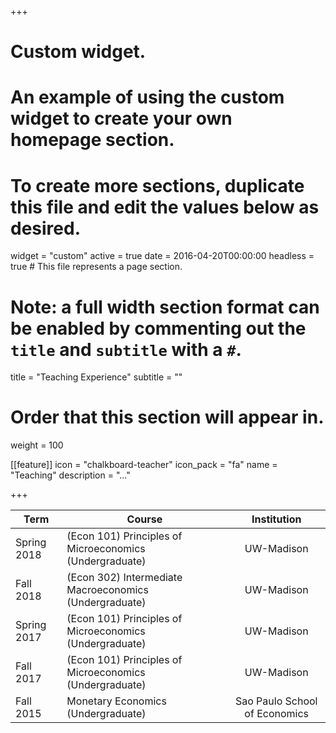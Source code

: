 +++
# Custom widget.
# An example of using the custom widget to create your own homepage section.
# To create more sections, duplicate this file and edit the values below as desired.
widget = "custom"
active = true
date = 2016-04-20T00:00:00
headless = true  # This file represents a page section.

# Note: a full width section format can be enabled by commenting out the `title` and `subtitle` with a `#`.
title = "Teaching Experience"
subtitle = ""

# Order that this section will appear in.
weight = 100



[[feature]]
  icon = "chalkboard-teacher"
  icon_pack = "fa"
  name = "Teaching"
  description = "..."



+++



| Term    | Course | Institution |
| ------------- |-------------| :-----:|
| Spring 2018 | (Econ 101) Principles of Microeconomics (Undergraduate)  |    UW-Madison |
| Fall 2018 | (Econ 302) Intermediate Macroeconomics (Undergraduate) |    UW-Madison |
| Spring 2017 | (Econ 101) Principles of Microeconomics (Undergraduate)  |    UW-Madison |
| Fall 2017 | (Econ 101) Principles of Microeconomics (Undergraduate) |    UW-Madison |
| Fall 2015 | Monetary Economics (Undergraduate) |    Sao Paulo School of Economics |